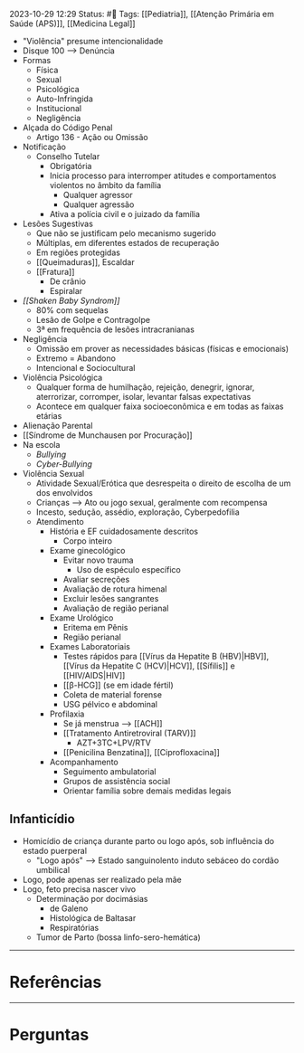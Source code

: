 2023-10-29 12:29
Status: #🌱 
Tags: [[Pediatria]], [[Atenção Primária em Saúde (APS)]], [[Medicina Legal]]
<br/>
- "Violência" presume intencionalidade
- Disque 100 --> Denúncia
- Formas
	- Física
	- Sexual
	- Psicológica
	- Auto-Infringida
	- Institucional
	- Negligência
- Alçada do Código Penal
	- Artigo 136 - Ação ou Omissão
- Notificação
	- Conselho Tutelar
		- Obrigatória
		- Inicia processo para interromper atitudes e comportamentos violentos no âmbito da família
			- Qualquer agressor
			- Qualquer agressão
		- Ativa a polícia civil e o juizado da família
- Lesões Sugestivas
	- Que não se justificam pelo mecanismo sugerido
	- Múltiplas, em diferentes estados de recuperação
	- Em regiões protegidas
	- [[Queimaduras]], Escaldar
	- [[Fratura]]
		- De crânio
		- Espiralar
- _[[Shaken Baby Syndrom]]_
	- 80% com sequelas
	- Lesão de Golpe e Contragolpe
	- 3ª em frequência de lesões intracranianas
- Negligência
	- Omissão em prover as necessidades básicas (físicas e emocionais)
	- Extremo = Abandono
	- Intencional e Sociocultural
- Violência Psicológica
	- Qualquer forma de humilhação, rejeição, denegrir, ignorar, aterrorizar, corromper, isolar, levantar falsas expectativas
	- Acontece em qualquer faixa socioeconômica e em todas as faixas etárias
- Alienação Parental
- [[Síndrome de Munchausen por Procuração]]
- Na escola
	- _Bullying_
	- _Cyber-Bullying_
- Violência Sexual
	- Atividade Sexual/Erótica que desrespeita o direito de escolha de um dos envolvidos
	- Crianças --> Ato ou jogo sexual, geralmente com recompensa
	- Incesto, sedução, assédio, exploração, Cyberpedofilia
	- Atendimento
		- História e EF cuidadosamente descritos
			- Corpo inteiro
		- Exame ginecológico
			- Evitar novo trauma
				- Uso de espéculo específico
			- Avaliar secreções
			- Avaliação de rotura himenal
			- Excluir lesões sangrantes
			- Avaliação de região perianal
		- Exame Urológico
			- Eritema em Pênis
			- Região perianal
		- Exames Laboratoriais
			- Testes rápidos para [[Vírus da Hepatite B (HBV)|HBV]], [[Vírus da Hepatite C (HCV)|HCV]], [[Sífilis]] e [[HIV/AIDS|HIV]]
			- [[β-HCG]] (se em idade fértil)
			- Coleta de material forense
			- USG pélvico e abdominal
		- Profilaxia
			- Se já menstrua --> [[ACH]]
			- [[Tratamento Antiretroviral (TARV)]]
				- AZT+3TC+LPV/RTV
			- [[Penicilina Benzatina]], [[Ciprofloxacina]]
		- Acompanhamento
			- Seguimento ambulatorial
			- Grupos de assistência social
			- Orientar família sobre demais medidas legais
## Infanticídio
- Homicídio de criança durante parto ou logo após, sob influência do estado puerperal
	- "Logo após" --> Estado sanguinolento induto sebáceo do cordão umbilical
- Logo, pode apenas ser realizado pela mãe
- Logo, feto precisa nascer vivo
	- Determinação por docimásias
		- de Galeno
		- Histológica de Baltasar
		- Respiratórias
	- Tumor de Parto (bossa linfo-sero-hemática)
____
# Referências
---
# Perguntas

